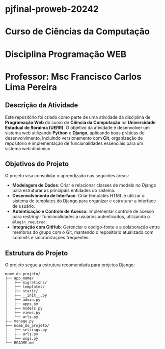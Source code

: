 # pjfinal-proweb-20242
# Curso de Ciências da Computação
# Disciplina Programação WEB
# Professor: Msc Francisco Carlos Lima Pereira

## Descrição da Atividade

Este repositório foi criado como parte de uma atividade da disciplina de **Programação Web** do curso de **Ciência da Computação** na **Universidade Estadual de Roraima (UERR)**. O objetivo da atividade é desenvolver um sistema web utilizando **Python** e **Django**, aplicando boas práticas de desenvolvimento, incluindo versionamento com **Git**, organização de repositório e implementação de funcionalidades essenciais para um sistema web dinâmico.

## Objetivos do Projeto

O projeto visa consolidar o aprendizado nas seguintes áreas:
- **Modelagem de Dados**: Criar e relacionar classes de modelo no Django para estruturar as principais entidades do sistema.
- **Desenvolvimento de Interface**: Criar templates HTML e utilizar o sistema de templates do Django para organizar e estruturar a interface de usuário.
- **Autenticação e Controle de Acesso**: Implementar controle de acesso para restringir funcionalidades a usuários autenticados, utilizando o `@login_required`.
- **Integração com GitHub**: Gerenciar o código-fonte e a colaboração entre membros do grupo com o Git, mantendo o repositório atualizado com commits e sincronizações frequentes.

## Estrutura do Projeto

O projeto segue a estrutura recomendada para projetos Django:

```plaintext
nome_do_projeto/
├── app_name/
│   ├── migrations/
│   ├── templates/
│   ├── static/
│   ├── __init__.py
│   ├── admin.py
│   ├── apps.py
│   ├── models.py
│   ├── views.py
│   └── urls.py
├── manage.py
├── nome_do_projeto/
│   ├── settings.py
│   ├── urls.py
│   └── wsgi.py
└── README.md
